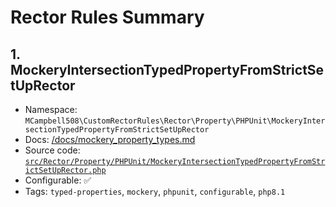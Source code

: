 # Rector Rules Summary


## 1. MockeryIntersectionTypedPropertyFromStrictSetUpRector

- Namespace: `MCampbell508\CustomRectorRules\Rector\Property\PHPUnit\MockeryIntersectionTypedPropertyFromStrictSetUpRector`
- Docs: [/docs/mockery_property_types.md](/docs/mockery_property_types.md)
- Source code: [`src/Rector/Property/PHPUnit/MockeryIntersectionTypedPropertyFromStrictSetUpRector.php`](/src/Rector/Property/PHPUnit/MockeryIntersectionTypedPropertyFromStrictSetUpRector.php)
- Configurable: ✅
- Tags: `typed-properties`, `mockery`, `phpunit`, `configurable`, `php8.1`

